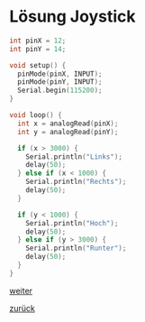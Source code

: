 <link rel="stylesheet" href="https://hi2272.github.io/StyleMD.css">

# Lösung Joystick


```C++
int pinX = 12;
int pinY = 14;

void setup() {
  pinMode(pinX, INPUT);
  pinMode(pinY, INPUT);
  Serial.begin(115200);
}

void loop() {
  int x = analogRead(pinX);
  int y = analogRead(pinY);

  if (x > 3000) {
    Serial.println("Links");
    delay(50);
  } else if (x < 1000) {
    Serial.println("Rechts");
    delay(50);
  }

  if (y < 1000) {
    Serial.println("Hoch");
    delay(50);
  } else if (y > 3000) {
    Serial.println("Runter");
    delay(50);
  }
}
```

[weiter](BLEKeyboard.html)  

[zurück](../../index.html)   

